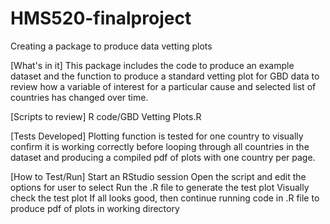 # HMS520-finalproject
Creating a package to produce data vetting plots

[What's in it]
This package includes the code to produce an example dataset and the function to produce a standard vetting plot for GBD data to review how a variable of interest for a particular cause and selected list of countries has changed over time. 

[Scripts to review]
R code/GBD Vetting Plots.R

[Tests Developed]
Plotting function is tested for one country to visually confirm it is working correctly before looping through all countries in the dataset and producing a compiled pdf of plots with one country per page. 

[How to Test/Run]
Start an RStudio session
Open the script and edit the options for user to select
Run the .R file to generate the test plot
Visually check the test plot 
If all looks good, then continue running code in .R file to produce pdf of plots in working directory
